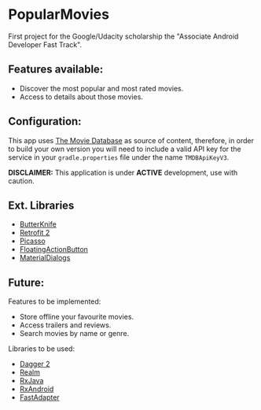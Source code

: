 # PopularMovies

First project for the Google/Udacity scholarship the "Associate Android Developer Fast Track".

## Features available:

* Discover the most popular and most rated movies.
* Access to details about those movies.

## Configuration:

This app uses [The Movie Database](https://www.themoviedb.org/documentation/api) as source of content, therefore, in order to build your own version you will need to include a valid API key for the service in your `gradle.properties` file under the name `TMDBApiKeyV3`.

 **DISCLAIMER:** This application is under **ACTIVE** development, use with caution.
 
## Ext. Libraries

* [ButterKnife](https://github.com/JakeWharton/butterknife)
* [Retrofit 2](https://github.com/square/retrofit)
* [Picasso](https://github.com/bumptech/glide)
* [FloatingActionButton](https://github.com/Clans/FloatingActionButton)
* [MaterialDialogs](https://github.com/afollestad/material-dialogs)

## Future:

Features to be implemented:
* Store offline your favourite movies.
* Access trailers and reviews.
* Search movies by name or genre.

Libraries to be used:
* [Dagger 2](https://google.github.io/dagger/)
* [Realm](https://github.com/realm/realm-java)
* [RxJava](https://github.com/ReactiveX/RxJava)
* [RxAndroid](https://github.com/ReactiveX/RxAndroid)
* [FastAdapter]( https://github.com/mikepenz/FastAdapter)
